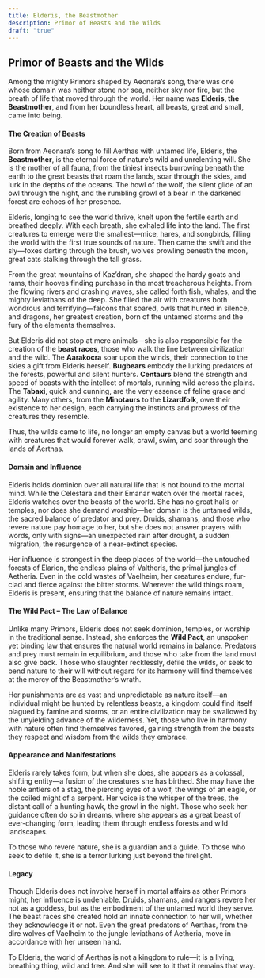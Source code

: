 ```yaml
---
title: Elderis, the Beastmother
description: Primor of Beasts and the Wilds
draft: "true"
---
```

## Primor of Beasts and the Wilds

Among the mighty Primors shaped by Aeonara’s song, there was one whose domain was neither stone nor sea, neither sky nor fire, but the breath of life that moved through the world. Her name was **Elderis, the Beastmother**, and from her boundless heart, all beasts, great and small, came into being.

#### **The Creation of Beasts**

Born from Aeonara’s song to fill Aerthas with untamed life, Elderis, the **Beastmother**, is the eternal force of nature’s wild and unrelenting will. She is the mother of all fauna, from the tiniest insects burrowing beneath the earth to the great beasts that roam the lands, soar through the skies, and lurk in the depths of the oceans. The howl of the wolf, the silent glide of an owl through the night, and the rumbling growl of a bear in the darkened forest are echoes of her presence.

Elderis, longing to see the world thrive, knelt upon the fertile earth and breathed deeply. With each breath, she exhaled life into the land. The first creatures to emerge were the smallest—mice, hares, and songbirds, filling the world with the first true sounds of nature. Then came the swift and the sly—foxes darting through the brush, wolves prowling beneath the moon, great cats stalking through the tall grass.

From the great mountains of Kaz’dran, she shaped the hardy goats and rams, their hooves finding purchase in the most treacherous heights. From the flowing rivers and crashing waves, she called forth fish, whales, and the mighty leviathans of the deep. She filled the air with creatures both wondrous and terrifying—falcons that soared, owls that hunted in silence, and dragons, her greatest creation, born of the untamed storms and the fury of the elements themselves.

But Elderis did not stop at mere animals—she is also responsible for the creation of the **beast races**, those who walk the line between civilization and the wild. The **Aarakocra** soar upon the winds, their connection to the skies a gift from Elderis herself. **Bugbears** embody the lurking predators of the forests, powerful and silent hunters. **Centaurs** blend the strength and speed of beasts with the intellect of mortals, running wild across the plains. The **Tabaxi**, quick and cunning, are the very essence of feline grace and agility. Many others, from the **Minotaurs** to the **Lizardfolk**, owe their existence to her design, each carrying the instincts and prowess of the creatures they resemble.

Thus, the wilds came to life, no longer an empty canvas but a world teeming with creatures that would forever walk, crawl, swim, and soar through the lands of Aerthas.

#### **Domain and Influence**

Elderis holds dominion over all natural life that is not bound to the mortal mind. While the Celestara and their Emanar watch over the mortal races, Elderis watches over the beasts of the world. She has no great halls or temples, nor does she demand worship—her domain is the untamed wilds, the sacred balance of predator and prey. Druids, shamans, and those who revere nature pay homage to her, but she does not answer prayers with words, only with signs—an unexpected rain after drought, a sudden migration, the resurgence of a near-extinct species.

Her influence is strongest in the deep places of the world—the untouched forests of Elarion, the endless plains of Valtheris, the primal jungles of Aetheria. Even in the cold wastes of Vaelheim, her creatures endure, fur-clad and fierce against the bitter storms. Wherever the wild things roam, Elderis is present, ensuring that the balance of nature remains intact.

#### **The Wild Pact – The Law of Balance**

Unlike many Primors, Elderis does not seek dominion, temples, or worship in the traditional sense. Instead, she enforces the **Wild Pact**, an unspoken yet binding law that ensures the natural world remains in balance. Predators and prey must remain in equilibrium, and those who take from the land must also give back. Those who slaughter recklessly, defile the wilds, or seek to bend nature to their will without regard for its harmony will find themselves at the mercy of the Beastmother’s wrath.

Her punishments are as vast and unpredictable as nature itself—an individual might be hunted by relentless beasts, a kingdom could find itself plagued by famine and storms, or an entire civilization may be swallowed by the unyielding advance of the wilderness. Yet, those who live in harmony with nature often find themselves favored, gaining strength from the beasts they respect and wisdom from the wilds they embrace.

#### **Appearance and Manifestations**

Elderis rarely takes form, but when she does, she appears as a colossal, shifting entity—a fusion of the creatures she has birthed. She may have the noble antlers of a stag, the piercing eyes of a wolf, the wings of an eagle, or the coiled might of a serpent. Her voice is the whisper of the trees, the distant call of a hunting hawk, the growl in the night. Those who seek her guidance often do so in dreams, where she appears as a great beast of ever-changing form, leading them through endless forests and wild landscapes.

To those who revere nature, she is a guardian and a guide. To those who seek to defile it, she is a terror lurking just beyond the firelight.

#### **Legacy**

Though Elderis does not involve herself in mortal affairs as other Primors might, her influence is undeniable. Druids, shamans, and rangers revere her not as a goddess, but as the embodiment of the untamed world they serve. The beast races she created hold an innate connection to her will, whether they acknowledge it or not. Even the great predators of Aerthas, from the dire wolves of Vaelheim to the jungle leviathans of Aetheria, move in accordance with her unseen hand.

To Elderis, the world of Aerthas is not a kingdom to rule—it is a living, breathing thing, wild and free. And she will see to it that it remains that way.